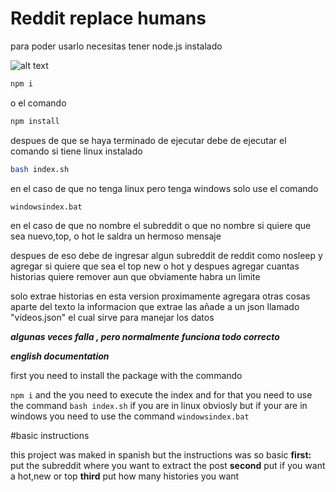 # Reddit replace humans

para poder usarlo necesitas tener node.js instalado 

 ![alt text](https://cdn.discordapp.com/attachments/714305532080554035/758915317291810816/unknown.png) 

```bash
npm i 
```
o el comando 
```bash
npm install
```
despues de que se haya terminado de ejecutar debe de ejecutar el comando si tiene linux instalado
```bash
bash index.sh
```

en el caso de que no tenga linux pero tenga windows solo use el comando 
```bash
windowsindex.bat

```
en el caso de que no nombre el subreddit o que no nombre si quiere que sea nuevo,top, o hot le saldra un hermoso mensaje 

despues de eso debe de ingresar algun subreddit de reddit como nosleep
y agregar si quiere que sea el top new o hot
y despues agregar cuantas historias quiere remover aun que obviamente habra un limite

solo extrae historias en esta version proximamente agregara otras cosas aparte del texto
la informacion que extrae las añade a un json llamado "videos.json" el cual sirve para manejar los datos

***algunas veces falla , pero normalmente funciona todo correcto***


***english documentation***


first you need to install the package with the commando 

`npm i`
and the you need to execute the index and for that you need to use the command
`bash index.sh`
if you are in linux obviosly but if your are in
windows you need to use the command
`windowsindex.bat`

#basic instructions

this project was maked in spanish but the instructions was so basic
**first:** put the subreddit where you want to extract the post
**second** put if you want a hot,new or top 
**third** put how many histories you want

